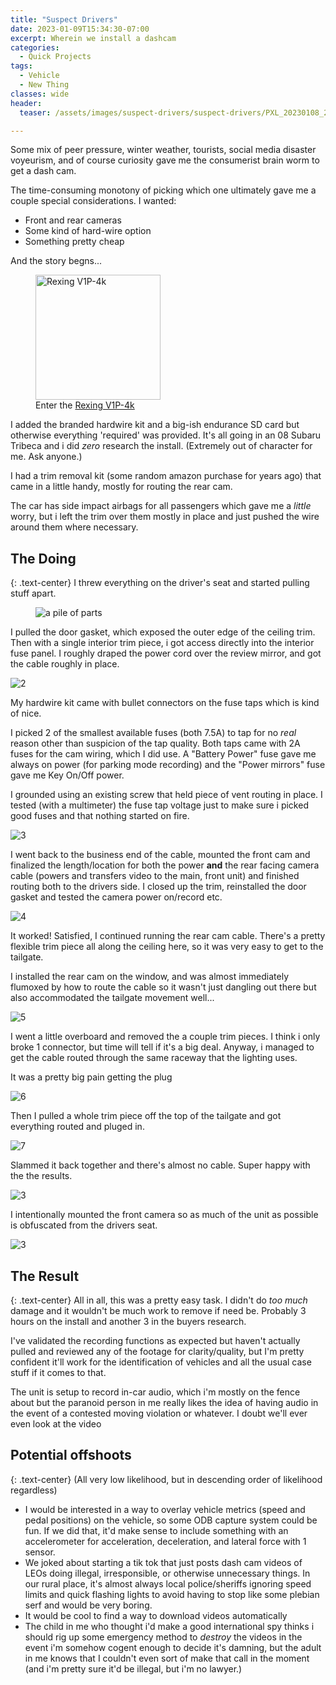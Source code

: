 ```yaml
---
title: "Suspect Drivers"
date: 2023-01-09T15:34:30-07:00
excerpt: Wherein we install a dashcam
categories:
  - Quick Projects
tags:
  - Vehicle
  - New Thing
classes: wide
header:
  teaser: /assets/images/suspect-drivers/suspect-drivers/PXL_20230108_215723416.jpg

---
```



Some mix of peer pressure, winter weather, tourists, social media disaster voyeurism, and of course curiosity gave me the consumerist brain worm to get a dash cam.

The time-consuming monotony of picking which one ultimately gave me a couple special considerations.  I wanted:

* Front and rear cameras
* Some kind of hard-wire option
* Something pretty cheap

And the story begns...

<figure height=200>
  <img src="/assets/images/suspect-drivers/suspect-drivers/PXL_20230108_215723416.jpg" alt="Rexing V1P-4k" height="200">
  <figcaption>Enter the <a  href="https://www.amazon.com/dp/B01EX8ATKK" target="_blank">Rexing V1P-4k</a></figcaption>
</figure>



I added the branded hardwire kit and a big-ish endurance SD card but otherwise everything 'required' was provided.  It's all going in an 08 Subaru Tribeca and i did _zero_ research the install. (Extremely out of character for me. Ask anyone.) 

I had a trim removal kit (some random amazon purchase for years ago) that came in a little handy, mostly for routing the rear cam.

The car has side impact airbags for all passengers which gave me a _little_ worry, but i left the trim over them mostly in place and just pushed the wire around them where necessary.

## The Doing
{: .text-center}
I threw everything on the driver's seat and started pulling stuff apart.

<figure> 
    <img src="/assets/images/suspect-drivers/suspect-drivers/PXL_20230108_191447783.jpg" alt="a pile of parts">
</figure>


I pulled the door gasket, which exposed the outer edge of the ceiling trim.  Then with a single interior trim piece, i got access directly into the interior fuse panel.  I roughly draped the power cord over the review mirror, and got the cable roughly in place.

![2](/assets/images/suspect-drivers/suspect-drivers/PXL_20230108_193921520.jpg)

My hardwire kit came with bullet connectors on the fuse taps which is kind of nice.  

I picked 2 of the smallest available fuses (both 7.5A) to tap for no _real_ reason other than suspicion of the tap quality.  Both taps came with 2A fuses for the cam wiring, which I did use.   A "Battery Power" fuse gave me always on power (for parking mode recording) and the "Power mirrors" fuse gave me Key On/Off power.  

I grounded using an existing screw that held piece of vent routing in place. I tested (with a multimeter) the fuse tap voltage just to make sure i picked good fuses and that nothing started on fire.

![3](/assets/images/suspect-drivers/suspect-drivers/PXL_20230108_200908310.jpg)

I went back to the business end of the cable, mounted the front cam and finalized the length/location for both the power **and** the rear facing camera cable (powers and transfers video to the main, front unit) and finished routing both to the drivers side.    I closed up the trim, reinstalled the door gasket and tested the camera power on/record etc.

![4](/assets/images/suspect-drivers/suspect-drivers/PXL_20230109_231120206.jpg)

It worked!  Satisfied, I continued running the rear cam cable.  There's a pretty flexible trim piece all along the ceiling here, so it was very easy to get to the tailgate.

I installed the rear cam on the window, and was almost immediately flumoxed by how to route the cable so it wasn't just dangling out there but also accommodated the tailgate movement well...

![5](/assets/images/suspect-drivers/suspect-drivers/PXL_20230108_204901619.jpg)

I went a little overboard and removed the a couple trim pieces. I think i only broke 1 connector, but time will tell if it's a big deal.  Anyway, i managed to get the cable routed through the same raceway that the lighting uses.

It was a pretty big pain getting the plug 

![6](/assets/images/suspect-drivers/suspect-drivers/PXL_20230109_230115184.jpg)

Then I pulled a whole trim piece off the top of the tailgate and got everything routed and pluged in.  

![7](/assets/images/suspect-drivers/suspect-drivers/PXL_20230109_230107554.jpg)

Slammed it back together and there's almost no cable.  Super happy with the the results.

![3](/assets/images/suspect-drivers/suspect-drivers/PXL_20230109_231049557.jpg)

I intentionally mounted the front camera so as much of the unit as possible is obfuscated from the drivers seat.

![3](/assets/images/suspect-drivers/suspect-drivers/PXL_20230109_231142516.jpg)


## The Result
{: .text-center}
All in all, this was a pretty easy task.  I didn't do _too much_ damage and it wouldn't be much work to remove if need be.  Probably 3 hours on the install and another 3 in the buyers research.

I've validated the recording functions as expected but haven't actually pulled and reviewed any of the footage for clarity/quality, but I'm pretty confident it'll work for the identification of vehicles and all the usual case stuff if it comes to that.

The unit is setup to record in-car audio, which i'm mostly on the fence about but the paranoid person in me really likes the idea of having audio in the event of a contested moving violation or whatever.  I doubt we'll ever even look at the video

## Potential offshoots
{: .text-center}
(All very low likelihood, but in descending order of likelihood regardless)

* I would be interested in a way to overlay vehicle metrics (speed and pedal positions) on the vehicle, so some ODB capture system could be fun.  If we did that, it'd make sense to include something with an accelerometer for acceleration, deceleration, and lateral force with 1 sensor.
* We joked about starting a tik tok that just posts dash cam videos of LEOs doing illegal, irresponsible, or otherwise unnecessary things.  In our rural place, it's almost always local police/sheriffs ignoring speed limits and quick flashing lights to avoid having to stop like some plebian serf and would be very boring.
* It would be cool to find a way to download videos automatically
* The child in me who thought i'd make a good international spy thinks i should rig up some emergency method to _destroy_ the videos in the event i'm somehow cogent enough to decide it's damning, but the adult in me knows that I couldn't even sort of make that call in the moment (and i'm pretty sure it'd be illegal, but i'm no lawyer.)
